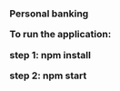 <h3>Personal banking</hr>


To run the application: 

step 1: npm install <br />

step 2: npm start

